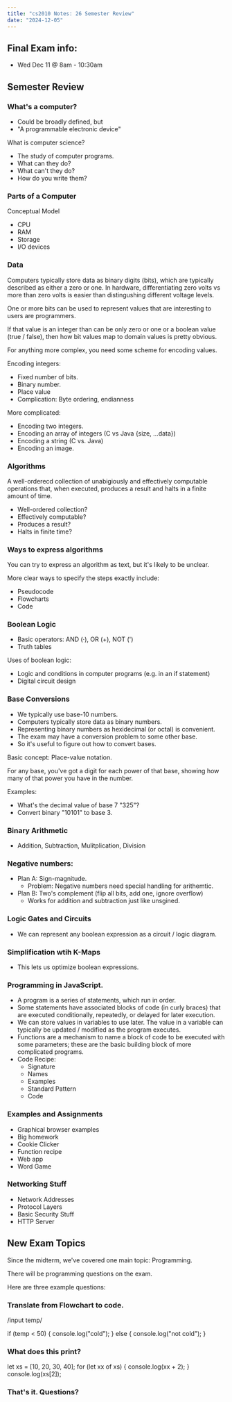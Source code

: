 ```yaml
---
title: "cs2010 Notes: 26 Semester Review"
date: "2024-12-05"
---
```



## Final Exam info:

 - Wed Dec 11 @ 8am - 10:30am



## Semester Review

### What's a computer?

 - Could be broadly defined, but
 - "A programmable electronic device"
 
What is computer science?

 - The study of computer programs.
 - What can they do?
 - What can't they do?
 - How do you write them?

 
### Parts of a Computer

Conceptual Model

 - CPU
 - RAM
 - Storage
 - I/O devices


### Data

Computers typically store data as binary digits (bits), which are
typically described as either a zero or one. In hardware,
differentiating zero volts vs more than zero volts is easier than
distingushing different voltage levels.

One or more bits can be used to represent values that are interesting
to users are programmers.

If that value is an integer than can be only zero or one or a boolean
value (true / false), then how bit values map to domain values is
pretty obvious.

For anything more complex, you need some scheme for encoding values.

Encoding integers:

 - Fixed number of bits.
 - Binary number.
 - Place value
 - Complication: Byte ordering, endianness

More complicated:

 - Encoding two integers.
 - Encoding an array of integers (C vs Java {size, ...data})
 - Encoding a string (C vs. Java)
 - Encoding an image.


### Algorithms

A well-orderecd collection of unabigiously and effectively computable
operations that, when executed, produces a result and halts in a
finite amount of time.

 - Well-ordered collection?
 - Effectively computable?
 - Produces a result?
 - Halts in finite time?


### Ways to express algorithms

You can try to express an algorithm as text, but it's likely to be
unclear.

More clear ways to specify the steps exactly include:

 - Pseudocode 
 - Flowcharts
 - Code


### Boolean Logic

 - Basic operators: AND (·), OR (+), NOT (')
 - Truth tables

Uses of boolean logic:

 - Logic and conditions in computer programs (e.g. in an if statement)
 - Digital circuit design


### Base Conversions

 - We typically use base-10 numbers.
 - Computers typically store data as binary numbers.
 - Representing binary numbers as hexidecimal (or octal) is convenient.
 - The exam may have a conversion problem to some other base.
 - So it's useful to figure out how to convert bases.

Basic concept: Place-value notation.

For any base, you've got a digit for each power of that base, showing
how many of that power you have in the number.

Examples: 

 - What's the decimal value of base 7 "325"?
 - Convert binary "10101" to base 3.



### Binary Arithmetic

 - Addition, Subtraction, Mulitplication, Division



### Negative numbers:

 - Plan A: Sign-magnitude.
   - Problem: Negative numbers need special handling for arithemtic.
 - Plan B: Two's complement (flip all bits, add one, ignore overflow)
   - Works for addition and subtraction just like unsgined.


### Logic Gates and Circuits

 - We can represent any boolean expression as a circuit / logic diagram.


### Simplification wtih K-Maps

 - This lets us optimize boolean expressions.


### Programming in JavaScript.

 - A program is a series of statements, which run in order.
 - Some statements have associated blocks of code (in curly braces) that
   are executed conditionally, repeatedly, or delayed for later execution.
 - We can store values in variables to use later. The value in a variable can
   typically be updated / modified as the program executes.
 - Functions are a mechanism to name a block of code to be executed with
   some parameters; these are the basic building block of more complicated
   programs.
 - Code Recipe:
   - Signature
   - Names
   - Examples
   - Standard Pattern
   - Code

### Examples and Assignments

 - Graphical browser examples
 - Big homework
 - Cookie Clicker
 - Function recipe
 - Web app
 - Word Game


### Networking Stuff

 - Network Addresses
 - Protocol Layers
 - Basic Security Stuff
 - HTTP Server


## New Exam Topics

Since the midterm, we've covered one main topic: Programming.

There will be programming questions on the exam.

Here are three example questions:

### Translate from Flowchart to code.

 /input temp/
 
 if (temp < 50) {
   console.log("cold");
 }
 else {
   console.log("not cold"); 
 }


### What does this print?

let xs = [10, 20, 30, 40];
for (let xx of xs) {
  console.log(xx + 2);
}
console.log(xs[2]);


### That's it. Questions?








